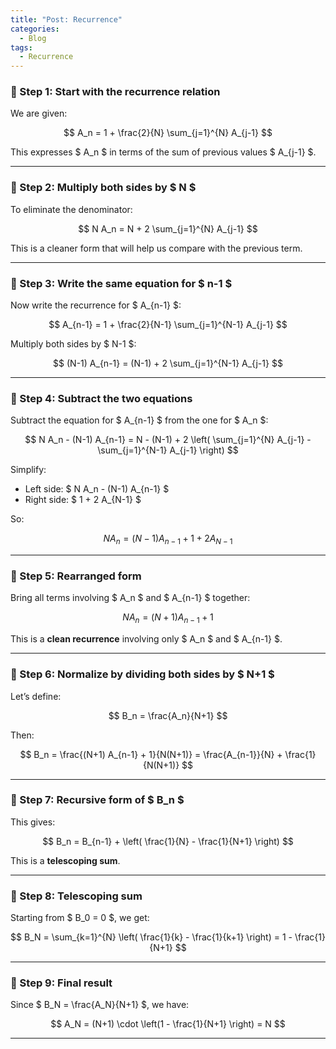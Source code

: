```yaml
---
title: "Post: Recurrence"
categories:
  - Blog
tags:
  - Recurrence
---
```


### 🔹 Step 1: Start with the recurrence relation

We are given:

$$
A_n = 1 + \frac{2}{N} \sum_{j=1}^{N} A_{j-1}
$$

This expresses $ A_n $ in terms of the sum of previous values $ A_{j-1} $.

---

### 🔹 Step 2: Multiply both sides by $ N $

To eliminate the denominator:

$$
N A_n = N + 2 \sum_{j=1}^{N} A_{j-1}
$$

This is a cleaner form that will help us compare with the previous term.

---

### 🔹 Step 3: Write the same equation for $ n-1 $

Now write the recurrence for $ A_{n-1} $:

$$
A_{n-1} = 1 + \frac{2}{N-1} \sum_{j=1}^{N-1} A_{j-1}
$$

Multiply both sides by $ N-1 $:

$$
(N-1) A_{n-1} = (N-1) + 2 \sum_{j=1}^{N-1} A_{j-1}
$$

---

### 🔹 Step 4: Subtract the two equations

Subtract the equation for $ A_{n-1} $ from the one for $ A_n $:

$$
N A_n - (N-1) A_{n-1} = N - (N-1) + 2 \left( \sum_{j=1}^{N} A_{j-1} - \sum_{j=1}^{N-1} A_{j-1} \right)
$$

Simplify:

- Left side: $ N A_n - (N-1) A_{n-1} $
- Right side: $ 1 + 2 A_{N-1} $

So:

$$
N A_n = (N-1) A_{n-1} + 1 + 2 A_{N-1}
$$

---

### 🔹 Step 5: Rearranged form

Bring all terms involving $ A_n $ and $ A_{n-1} $ together:

$$
N A_n = (N+1) A_{n-1} + 1
$$

This is a **clean recurrence** involving only $ A_n $ and $ A_{n-1} $.

---

### 🔹 Step 6: Normalize by dividing both sides by $ N+1 $

Let’s define:

$$
B_n = \frac{A_n}{N+1}
$$

Then:

$$
B_n = \frac{(N+1) A_{n-1} + 1}{N(N+1)} = \frac{A_{n-1}}{N} + \frac{1}{N(N+1)}
$$

---

### 🔹 Step 7: Recursive form of $ B_n $

This gives:

$$
B_n = B_{n-1} + \left( \frac{1}{N} - \frac{1}{N+1} \right)
$$

This is a **telescoping sum**.

---

### 🔹 Step 8: Telescoping sum

Starting from $ B_0 = 0 $, we get:

$$
B_N = \sum_{k=1}^{N} \left( \frac{1}{k} - \frac{1}{k+1} \right) = 1 - \frac{1}{N+1}
$$

---

### 🔹 Step 9: Final result

Since $ B_N = \frac{A_N}{N+1} $, we have:

$$
A_N = (N+1) \cdot \left(1 - \frac{1}{N+1} \right) = N
$$

---


